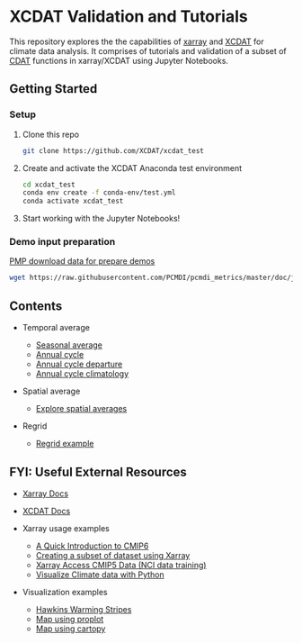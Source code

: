 # XCDAT Validation and Tutorials

This repository explores the the capabilities of [xarray](https://github.com/pydata/xarray) and [XCDAT](https://github.com/XCDAT/xcdat) for climate data analysis. It comprises of tutorials and validation of a subset of [CDAT](https://github.com/CDAT/cdat) functions in xarray/XCDAT using Jupyter Notebooks.

## Getting Started

### Setup

1. Clone this repo

   ```bash
   git clone https://github.com/XCDAT/xcdat_test
   ```

2. Create and activate the XCDAT Anaconda test environment

   ```bash
   cd xcdat_test
   conda env create -f conda-env/test.yml
   conda activate xcdat_test
   ```

3. Start working with the Jupyter Notebooks!

### Demo input preparation

[PMP download data for prepare demos](https://github.com/PCMDI/pcmdi_metrics/blob/master/doc/jupyter/Demo/Demo_0_download_data.ipynb)

```bash
wget https://raw.githubusercontent.com/PCMDI/pcmdi_metrics/master/doc/jupyter/Demo/Demo_0_download_data.ipynb
```

## Contents

- Temporal average

  - [Seasonal average](compare_cdat_xarray/seasonal_averages.ipynb)
  - [Annual cycle](compare_cdat_xarray/annual_cycle.ipynb)
  - [Annual cycle departure](compare_cdat_xarray/annual_cycle_departure.ipynb)
  - [Annual cycle climatology](compare_cdat_xarray/annual_cycle_climatology.ipynb)

- Spatial average

  - [Explore spatial averages](compare_cdat_xarray/explore_spatial_averages.ipynb)

- Regrid
  - [Regrid example](compare_cdat_xarray/Regrid_ex1.ipynb)

## FYI: Useful External Resources

- [Xarray Docs](https://xarray.pydata.org/en/stable/index.html)
- [XCDAT Docs](https://xcdat.readthedocs.com)
- Xarray usage examples

  - [A Quick Introduction to CMIP6](https://towardsdatascience.com/a-quick-introduction-to-cmip6-e017127a49d3)
  - [Creating a subset of dataset using Xarray](https://www.nccs.nasa.gov/nccs-users/instructional/adapt-instructional/python/xarray-monthly-climatology)
  - [Xarray Access CMIP5 Data (NCI data training)](https://nci-data-training.readthedocs.io/en/latest/_notebook/climate/1_01_Xarray_access_CMIP5.html)
  - [Visualize Climate data with Python](https://nordicesmhub.github.io/climate-data-tutorial/03-visualization-python/)

- Visualization examples

  - [Hawkins Warming Stripes](https://towardsdatascience.com/climate-heatmaps-made-easy-6ec5be0be6ff)
  - [Map using proplot](https://towardsdatascience.com/a-quick-introduction-to-cmip6-e017127a49d3)
  - [Map using cartopy](https://nordicesmhub.github.io/climate-data-tutorial/03-visualization-python/)
